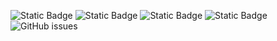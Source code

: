 ![Static Badge](https://img.shields.io/badge/blacklists-60-000000) ![Static Badge](https://img.shields.io/badge/blacklisted-2977347-cc0000) ![Static Badge](https://img.shields.io/badge/whitelisted-2242-00CC00) ![Static Badge](https://img.shields.io/badge/streaming_blacklist-28106-000000) ![GitHub issues](https://img.shields.io/github/issues/fabriziosalmi/blacklists)
